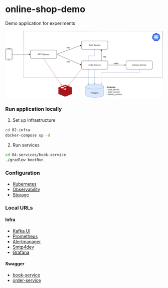 # online-shop-demo

Demo application for experiments

![application-schema](01-docs/application.png)

### Run application locally
1. Set up infrastructure
```bash
cd 02-infra
docker-compose up -d
```
2. Run services
```bash
cd 04-services/book-service
./gradlew bootRun
```

### Configuration
- [Kubernetes](01-docs/Kubernetes.md)
- [Observability](01-docs/Observability.md)
- [Storage](01-docs/Storage.md)

### Local URLs

#### Infra
- [Kafka UI](http://localhost:9095)
- [Prometheus](http://localhost:9090)
- [Alertmanager](http://localhost:9093)
- [Smtp4dev](http://localhost:5000)
- [Grafana](http://localhost:3000)

#### Swagger
- [book-service](http://localhost:8090/swagger-ui/index.html)
- [order-service](http://localhost:8091/swagger-ui/index.html)
